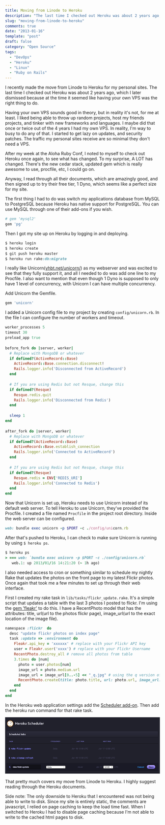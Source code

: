 ```yaml
---
title: Moving from Linode to Heroku
description: "The last time I checked out Heroku was about 2 years ago, which I later dismissed because at the time it seemed like having your own VPS was the right thing to do."
slug: "moving-from-linode-to-heroku"
comments: true
date: "2013-01-16"
template: "post"
draft: false
category: "Open Source"
tags:
  - "DevOps"
  - "Heroku"
  - "Linux"
  - "Ruby on Rails"
---
```


I recently made the move from Linode to Heroku for my personal sites. The last time I checked out Heroku was about 2 years ago, which I later dismissed because at the time it seemed like having your own VPS was the right thing to do.

Having your own VPS sounds good in theory, but in reality it's not, for me at least. I liked being able to throw up random projects, host my friends projects, and tinker with new frameworks and languages. I maybe did that once or twice out of the 4 years I had my own VPS. In reality, I'm way to busy to do any of that. I started to get lazy on updates, and security patches. The traffic my personal sites receive are so minimal they don't need a VPS.

After my week at the Aloha Ruby Conf, I noted to myself to check out Heroku once again, to see what has changed. To my surprise, A LOT has changed. There's the new cedar stack, updated gem which is really awesome to use, procfile, etc, I could go on.

Anyway, I read through all their documents, which are amazingly good, and then signed up to try their free tier, 1 Dyno, which seems like a perfect size for my site.

The first thing I had to do was switch my applications database from MySQL to PostgreSQL because Heroku has native support for PostgreSQL. You can use MySQL through one of their add-ons if you wish.

```ruby
# gem 'mysql2'
gem 'pg'
```

Then I got my site up on Heroku by logging in and deploying.

```ruby
$ heroku login
$ heroku create
$ git push heroku master
$ heroku run rake:db:migrate
```

I really like Unicorn([yhbt.net/unicorn/](https://yhbt.net/unicorn/)) as my webserver and was excited to see that they fully support it, and all I needed to do was add one line to my Procfile. I also want to mention that even though 1 Dyno is supposed to only have 1 level of concurrency, with Unicorn I can have multiple concurrency.

Add Unicorn the Gemfile.

```ruby
gem 'unicorn'
```

I added a Unicorn config file to my project by creating `config/unicorn.rb`. In the file I can configure the number of workers and timeout.

```ruby
worker_processes 5
timeout 30
preload_app true

before_fork do |server, worker|
  # Replace with MongoDB or whatever
  if defined?(ActiveRecord::Base)
    ActiveRecord::Base.connection.disconnect!
    Rails.logger.info('Disconnected from ActiveRecord')
  end

  # If you are using Redis but not Resque, change this
  if defined?(Resque)
    Resque.redis.quit
    Rails.logger.info('Disconnected from Redis')
  end

  sleep 1
end

after_fork do |server, worker|
  # Replace with MongoDB or whatever
  if defined?(ActiveRecord::Base)
    ActiveRecord::Base.establish_connection
    Rails.logger.info('Connected to ActiveRecord')
  end

  # If you are using Redis but not Resque, change this
  if defined?(Resque)
    Resque.redis = ENV['REDIS_URI']
    Rails.logger.info('Connected to Redis')
  end
end
```

Now that Unicorn is set up, Heroku needs to use Unicorn instead of its default web server. To tell Heroku to use Unicorn, they've provided the Procfile. I created a file named `Procfile` in the project root directory. Inside the web server can be configured.

```ruby
web: bundle exec unicorn -p $PORT -c ./config/unicorn.rb
```

After that's pushed to Heroku, I can check to make sure Unicorn is running by using `$ heroku ps`.

```ruby
$ heroku ps
> === web: `bundle exec unicorn -p $PORT -c ./config/unicorn.rb`
   web.1: up 2013/01/16 14:21:20 (~ 1h ago)
```

I also needed access to cron or something similar to schedule my nightly Rake that updates the photos on the front page to my latest Flickr photos. Once again that took me a few minutes to set up through their web interface.

First I created my rake task in `lib/tasks/flickr_update.rake`. It's a simple script that updates a table with the last 3 photos I posted to flickr. I'm using the [gem 'fleakr'](https://rubygems.org/gems/fleakr) to do this. I have a RecentPhoto model that has the attributes: title, url(url to the photos flickr page), image_url(url to the exact location of the image file).

```ruby
namespace :flickr  do
  desc "update flickr photos on index page"
  task :update => :environment do
    Fleakr.api_key = 'xxxxxx' # replace with your Flickr API key
    user = Fleakr.user('xxxx') # replace with your Flickr Username
    RecentPhoto.destroy_all # remove all photos from table
    3.times do |num|
      photo = user.photos[num]
      image_url = photo.medium.url
      image_url = image_url[0..-5] << "_q.jpg" # using the q version of this photo which is a square thumbnail.
      RecentPhoto.create(title: photo.title, url: photo.url, image_url: image_url)
    end
  end
end
```

In the Heroku web application settings add the [Scheduler add-on](https://elements.heroku.com/addons/scheduler). Then add the heroku run command for that rake task.

[![heroku_scheduler](../assets/Screen%20Shot%202013-01-16%20at%204.12.02%20PM.png)](../assets/Screen%20Shot%202013-01-16%20at%204.12.02%20PM.png)

That pretty much covers my move from Linode to Heroku. I highly suggest reading through the Heroku documents.

Side note: The only downside to Heroku that I encountered was not being able to write to disk. Since my site is entirely static, the comments are javascript, I relied on page caching to keep the load time fast. When I switched to Heroku I had to disable page caching because I'm not able to write to the cached html pages to disk.